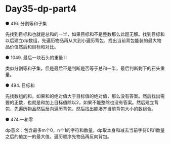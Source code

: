 # Day35-dp-part4

● 416. 分割等和子集 

先找到目标和也就是总和的一半，如果目标和不是整数那么此题无解。找到目标和以后建立dp数组，先遍历物品再从大到小遍历背包，找出当前背包能装的最大物品价值然后和目标和对比。

● 1049. 最后一块石头的重量 II 

类似分割等和子集，但是最后不是判断是否等于总和一半，最后判断剩下的石头重量。

● 494. 目标和 

先找数组的和，如果和的绝对值大于目标值的绝对值，那么没有答案。然后找出需要的正数，也就是和加上目标值除以2，如果不能整除也没有答案。然后建立背包，先遍历物品然后反向遍历背包，然后找出能凑齐当前背包大小的数组合。

● 474.一和零  

dp意义：包含最多m个0，n个1的字符和数量。dp取本身和减去当前字符0和1数量之后的值加一的最大值。遍历顺序先物品再反向背包。
